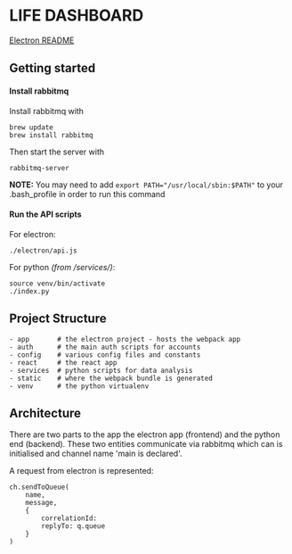 # LIFE DASHBOARD

[Electron README](./electron/README.md)

## Getting started
#### Install rabbitmq
Install rabbitmq with
```
brew update
brew install rabbitmq
```
Then start the server with
```
rabbitmq-server
```
**NOTE:** You may need to add  ```export PATH="/usr/local/sbin:$PATH"``` to your .bash_profile in order to run this command

#### Run the API scripts
For electron:
```
./electron/api.js
```
For python *(from /services/)*:
```
source venv/bin/activate
./index.py
```

## Project Structure
```
- app       # the electron project - hosts the webpack app
- auth      # the main auth scripts for accounts
- config    # various config files and constants
- react     # the react app
- services  # python scripts for data analysis
- static    # where the webpack bundle is generated
- venv      # the python virtualenv
```

## Architecture
There are two parts to the app the electron app (frontend) and the python end (backend). These two entities communicate via rabbitmq which can is initialised and channel name 'main is declared'.

A request from electron is represented:
```
ch.sendToQueue(
    name,
    message,
    {
        correlationId:
        replyTo: q.queue
    }
)
```
